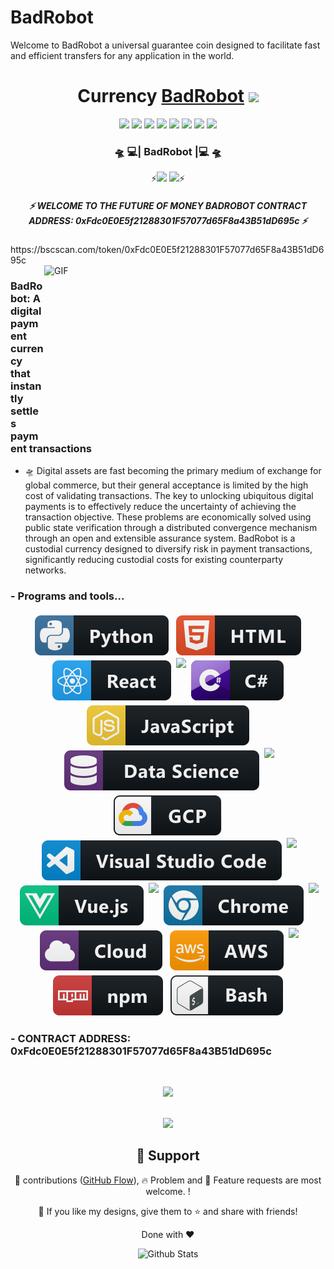 # BadRobot
Welcome to BadRobot a universal guarantee coin designed to facilitate fast and efficient transfers for any application in the world.

<div align="center">
   <h1> Currency <a href="https://hemant.codes">BadRobot</a> <img src="https://preview.redd.it/esxzhjluqht81.png?width=40&format=png&auto=webp&s=792692cd4cd7701852b817727718e60f7a284ea5" width="40"></h3>
   
   
  
<p align='center'>
   <a href="https://twitter.com/BadRobotCoin"><img height="30" src="https://img.shields.io/badge/Twitter-1DA1F2?style=for-the-badge&logo=twitter&logoColor=white" ></a>    <a href="https://badrobotcoin.medium.com/"><img height="30" src="https://img.shields.io/badge/Medium-12100E?style=for-the-badge&logo=medium&logoColor=white" ></a>
<a href="https://www.reddit.com/user/BadRobotCoin/comments/u3gunu/badrobot_a_digital_payment_currency_that/"><img height="30" src="https://img.shields.io/badge/Reddit-FF4500?style=for-the-badge&logo=reddit&logoColor=white" ></a>   
<a href="https://t.me/BadRobotCoin"><img height="30" src="https://camo.githubusercontent.com/cf4ed981404024c1adfc79d5575c4edf1836c4fe36b24b03383ece888cef7e29/68747470733a2f2f696d672e736869656c64732e696f2f62616467652f54656c656772616d2d3243413545303f7374796c653d666f722d7468652d6261646765266c6f676f3d74656c656772616d266c6f676f436f6c6f723d7768697465" ></a>
<a href="https://urlfr.ee/sujjz"><img height="30" src="https://img.shields.io/badge/website-000000?style=for-the-badge&logo=About.me&logoColor=white" ></a>  
<a href="https://discord.io/BadRobot"><img height="30" src="https://img.shields.io/badge/Discord-5865F2?style=for-the-badge&logo=discord&logoColor=white" ></a>   
<a href="https://www.facebook.com/groups/badrobot/announcements"><img height="30" src="https://img.shields.io/badge/Facebook-1877F2?style=for-the-badge&logo=facebook&logoColor=white"></a>   
<a href="https://badrobot6.wixsite.com/my-site"><img height="30" src="https://img.shields.io/badge/Google_Play-414141?style=for-the-badge&logo=google-play&logoColor=white" ></a>     
  
  
</p>



<div align="center">
<h3> 🛸 💻| BadRobot |💻 🛸  
</div>
⚡️<img src="https://preview.redd.it/esxzhjluqht81.png?width=40&format=png&auto=webp&s=792692cd4cd7701852b817727718e60f7a284ea5" width="40"></h3>     
<img src="https://www.kudostoken.com/wp-content/uploads/2021/11/metamask-and-trust-wallet-logo.png" width="100"></h3>⚡️
  
  
</div>

 
<h5 align="center">
   <i>⚡️ WELCOME TO THE FUTURE OF MONEY
BADROBOT 
CONTRACT ADDRESS: 0xFdc0E0E5f21288301F57077d65F8a43B51dD695c ⚡️</i>
  </h5>https://bscscan.com/token/0xFdc0E0E5f21288301F57077d65F8a43B51dD695c
 
 
<br />
<img align="right" height="270px" width="450px" alt="GIF" src="https://media.giphy.com/media/3FjEPbKqEPhPpmC8uY/giphy.gif" />
<p align="center">
  <h3> BadRobot: A digital payment currency that instantly settles payment transactions </h3>
</p>

 - 🛸 Digital assets are fast becoming the primary medium of exchange for global commerce, but their general acceptance is limited by the high cost of validating transactions. The key to unlocking ubiquitous digital payments is to effectively reduce the uncertainty of achieving the transaction objective. These problems are economically solved using public state verification through a distributed convergence mechanism through an open and extensible assurance system. BadRobot is a custodial currency designed to diversify risk in payment transactions, significantly reducing custodial costs for existing counterparty networks.
 

 



###  - Programs and tools...

<p align="center">
  <!-- Para mais ícones, siga https://github.com/MikeCodesDotNET/ColoredBadges -->
  <img src="https://raw.githubusercontent.com/8bithemant/8bithemant/master/svg/dev/languages/python.svg" alt="python" style="vertical-align:top; margin:4px">
  <img src="https://raw.githubusercontent.com/8bithemant/8bithemant/master/svg/dev/languages/html.svg" alt="html" style="vertical-align:top; margin:4px"> 
  <img src="https://raw.githubusercontent.com/8bithemant/8bithemant/master/svg/dev/frameworks/react.svg" alt="react" style="vertical-align:top; margin:4px">
  <img src="https://img.shields.io/badge/Element-0DBD8B?style=for-the-badge&logo=element&logoColor=white">
  <img src="https://raw.githubusercontent.com/8bithemant/8bithemant/master/svg/dev/languages/csharp.svg" alt="csharp" style="vertical-align:top; margin:4px">
  <img src="https://raw.githubusercontent.com/8bithemant/8bithemant/master/svg/dev/languages/js.svg" alt="js" style="vertical-align:top; margin:4px">
  <img src="https://raw.githubusercontent.com/8bithemant/8bithemant/master/svg/dev/misc/datascience.svg" alt="datascience" style="vertical-align:top; margin:4px">
  <img src="https://img.shields.io/badge/HackerEarth-%232C3454.svg?&style=for-the-badge&logo=HackerEarth&logoColor=Blue">
  <img src="https://raw.githubusercontent.com/8bithemant/8bithemant/master/svg/dev/services/gcp.svg" alt="gcp" style="vertical-align:top; margin:4px">
  <img src="https://raw.githubusercontent.com/8bithemant/8bithemant/master/svg/dev/tools/visualstudio_code.svg" alt="vscode" style="vertical-align:top; margin:4px">
  <img src="https://img.shields.io/badge/Solidity-e6e6e6?style=for-the-badge&logo=solidity&logoColor=black">
  <img src="https://raw.githubusercontent.com/8bithemant/8bithemant/master/svg/dev/frameworks/vue.svg" alt="vue" style="vertical-align:top; margin:4px">
  <img src="https://img.shields.io/badge/Bootstrap-563D7C?style=for-the-badge&logo=bootstrap&logoColor=white">
  <img src="https://raw.githubusercontent.com/8bithemant/8bithemant/master/svg/dev/misc/chrome.svg" alt="chrome" style="vertical-align:top; margin:4px">
  <img src="https://img.shields.io/badge/Tor_Browser-7D4698?style=for-the-badge&logo=Tor-Browser&logoColor=white">
  <img src="https://raw.githubusercontent.com/8bithemant/8bithemant/master/svg/dev/misc/cloud.svg" alt="cloud" style="vertical-align:top; margin:4px">
  <img src="https://raw.githubusercontent.com/8bithemant/8bithemant/master/svg/dev/services/aws.svg" alt="aws" style="vertical-align:top; margin:4px">
  <img src="https://img.shields.io/badge/Brave-FF1B2D?style=for-the-badge&logo=Brave&logoColor=white">
  <img src="https://raw.githubusercontent.com/8bithemant/8bithemant/master/svg/dev/services/npm.svg" alt="npm" style="vertical-align:top; margin:4px">
  <img src="https://raw.githubusercontent.com/8bithemant/8bithemant/master/svg/dev/tools/bash.svg" alt="bash" style="vertical-align:top; margin:4px">

</p>


<!--
-->
<!--
<p align="center">
  <a href="https://dev.to/hemant">
    <img src="https://raw.githubusercontent.com/8bithemant/8bithemant/master/svg/blogs/devto.svg">
  </a>
</p>
-->


### - CONTRACT ADDRESS: 0xFdc0E0E5f21288301F57077d65F8a43B51dD695c


<br />

<p align="center">
   <img src="https://media.giphy.com/media/f9XgHHnPnDjOF1hWpl/giphy.gif" />
   </p>
   
   
<br />

<div align="center">
<img src="https://preview.redd.it/esxzhjluqht81.png?width=40&format=png&auto=webp&s=792692cd4cd7701852b817727718e60f7a284ea5" width="40"></h3><h2 align="center">🤝 Support</h2>

<p align="center">🎀 contributions (<a href="https://guides.github.com/introduction/flow" title="GitHub flow">GitHub Flow</a>), 🔥 Problem and 🥮 Feature requests are most welcome.
!</p>

<p align="center">💙 If you like my designs, give them to ⭐ and share with friends!</p>
</p>
<p align="center">Done with ❤️ </p>

<p align="center">
        <img src="https://raw.githubusercontent.com/bornmay/bornmay/Update/svg/Bottom.svg" alt="Github Stats" />
</p>

